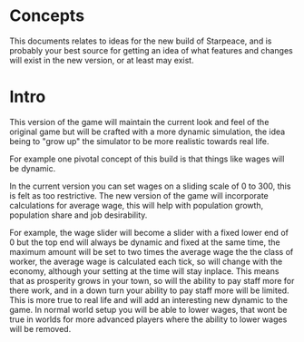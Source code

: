 # Concepts

This documents relates to ideas for the new build of Starpeace, and is probably your best source for getting an idea of what
features and changes will exist in the new version, or at least may exist.

# Intro

This version of the game will maintain the current look and feel of the original game but will be crafted with a more dynamic
simulation, the idea being to "grow up" the simulator to be more realistic towards real life.

For example one pivotal concept of this build is that things like wages will be dynamic.

In the current version you can set wages on a sliding scale of 0 to 300, this is felt as too restrictive.
The new version of the game will incorporate calculations for average wage, this will help with population growth, population share and job desirability.

For example, the wage slider will become a slider with a fixed lower end of 0 but the top end will always be dynamic and fixed at the same time, the maximum amount will be set to two times the average wage the the class of worker, the average wage is calculated each tick, so will change with the economy, although your setting at the time will stay inplace. This means that as prosperity grows in your town, so will the ability to pay staff more for there work, and in a down turn your ability to pay staff more will be limited. This is more true to real life and will add an interesting new dynamic to the game. In normal world setup you will be able to lower wages, that wont be true in worlds for more advanced players where the ability to lower wages will be removed.

